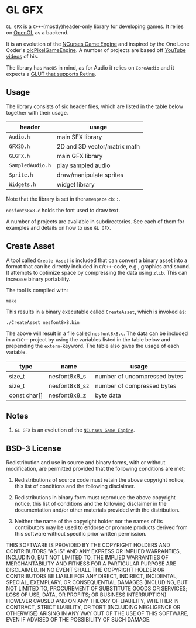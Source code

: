 # GL GFX

`GL GFX` is a `C++`-(mostly)header-only library for developing games. It relies on [OpenGL](https://www.opengl.org) as a backend.

It is an evolution of the [NCurses Game
Engine](https://github.com/kriztioan/NCursesGameEngine) and inspired by the One
Lone Coder's
[olcPixelGameEngine](https://github.com/OneLoneCoder/olcPixelGameEngine). A
number of projects are based off [YouTube
videos](https://www.youtube.com/channel/UC-yuWVUplUJZvieEligKBkA) of his.

The library has `MacOS` in mind, as for Audio it relies on `CoreAudio` and it expects a [GLUT that supports Retina](http://iihm.imag.fr/blanch/software/glut-macosx/).

## Usage

The library consists of six header files, which are listed in the table below together with their usage.

| header           | usage                        |
| ---------------- | ---------------------------- |
| `Audio.h`        | main SFX library             |
| `GFX3D.h`        | 2D and 3D vector/matrix math |
| `GLGFX.h`        | main GFX library             |
| `SampledAudio.h` | play sampled audio           |
| `Sprite.h`       | draw/manipulate sprites      |
| `Widgets.h`      | widget library               |

Note that the library is set in the`namespace` `cb::`.

`nesfonts8x8.c` holds the font used to draw text.

A number of projects are available in subdirectories. See each of them for examples and details on how to use `GL GFX`.

## Create Asset

A tool called `Create Asset` is included that can convert a binary asset into a format that can be directly included in `C`/`C++`-code, e.g., graphics and sound. It attempts to optimize space by compressing the data using `zlib`. This can increase binary portability.

The tool is compiled with:

```shell
make
```

This results in a binary executable called `CreateAsset`, which is invoked as:

```shell
./CreateAsset nesfont8x8.bin
```

The above will result in a file called `nesfont8x8.c`. The data can be included in a `C`/`C++` project by using the variables listed in the table below and prepending the `extern`-keyword. The table also gives the usage of each variable.

| type         | name          | usage                        |
| ------------ | ------------- | ---------------------------- |
| size_t       | nesfont8x8_s  | number of uncompressed bytes |
| size_t       | nesfont8x8_sz | number of compressed bytes   |
| const char[] | nesfont8x8_z  | byte data                    |

## Notes

1. `GL GFX` is an evolution of the [`NCurses Game Engine`](https://github.com/kriztioan/NCursesGameEngine).

## BSD-3 License

Redistribution and use in source and binary forms, with or without modification, are permitted provided that the following conditions are met:

1. Redistributions of source code must retain the above copyright notice, this list of conditions and the following disclaimer.

2. Redistributions in binary form must reproduce the above copyright notice, this list of conditions and the following disclaimer in the documentation and/or other materials provided with the distribution.

3. Neither the name of the copyright holder nor the names of its contributors may be used to endorse or promote products derived from this software without specific prior written permission.

THIS SOFTWARE IS PROVIDED BY THE COPYRIGHT HOLDERS AND CONTRIBUTORS "AS IS" AND ANY EXPRESS OR IMPLIED WARRANTIES, INCLUDING, BUT NOT LIMITED TO, THE IMPLIED WARRANTIES OF MERCHANTABILITY AND FITNESS FOR A PARTICULAR PURPOSE ARE DISCLAIMED. IN NO EVENT SHALL THE COPYRIGHT HOLDER OR CONTRIBUTORS BE LIABLE FOR ANY DIRECT, INDIRECT, INCIDENTAL, SPECIAL, EXEMPLARY, OR CONSEQUENTIAL DAMAGES (INCLUDING, BUT NOT LIMITED TO, PROCUREMENT OF SUBSTITUTE GOODS OR SERVICES; LOSS OF USE, DATA, OR PROFITS; OR BUSINESS INTERRUPTION) HOWEVER CAUSED AND ON ANY THEORY OF LIABILITY, WHETHER IN CONTRACT, STRICT LIABILITY, OR TORT (INCLUDING NEGLIGENCE OR OTHERWISE) ARISING IN ANY WAY OUT OF THE USE OF THIS SOFTWARE, EVEN IF ADVISED OF THE POSSIBILITY OF SUCH DAMAGE.
